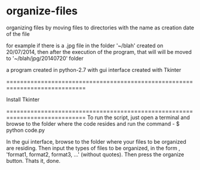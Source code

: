 organize-files
==============

organizing files by moving files to directories with the name as creation date of the file

for example if there is a .jpg file in the folder '~/blah' created on 20/07/2014, then after the execution of the program, that will will be moved to '~/blah/jpg/20140720' folder

a program created in python-2.7 with gui interface created with Tkinter

=============================================================================

Install Tkinter




=============================================================================
To run the script, just open a terminal and browse to the folder where the code resides and run the command - $ python code.py


In the gui interface, browse to the folder where your files to be organized are residing. Then input the types of files to be organized, in the form , 'format1, format2, format3, ...' (without quotes). Then press the organize button. Thats it, done. 

